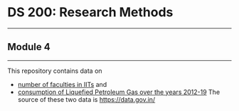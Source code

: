 # DS 200: Research Methods
---
## Module 4
___

This repository contains data on
  - [number of faculties in IITs](https://data.gov.in/resources/institute-wise-sanctioned-strength-and-vacancy-position-indian-institutes-technology-iits) and
  - [consumption of Liquefied Petroleum Gas over the years 2012-19](https://data.gov.in/resources/sector-wise-consumption-(end-use)-of-liquefied-petroleum-gas-(lpg)-fro)
The source of these two data is https://data.gov.in/ 
